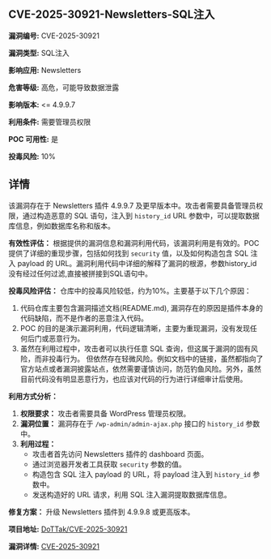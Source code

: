 ## CVE-2025-30921-Newsletters-SQL注入

**漏洞编号:** CVE-2025-30921

**漏洞类型:** SQL注入

**影响应用:** Newsletters

**危害等级:** 高危，可能导致数据泄露

**影响版本:** <= 4.9.9.7

**利用条件:** 需要管理员权限

**POC 可用性:** 是

**投毒风险:** 10%

## 详情

该漏洞存在于 Newsletters 插件 4.9.9.7 及更早版本中。攻击者需要具备管理员权限，通过构造恶意的 SQL 语句，注入到 `history_id` URL 参数中，可以提取数据库信息，例如数据库名称和版本。

**有效性评估：**
根据提供的漏洞信息和漏洞利用代码，该漏洞利用是有效的。POC 提供了详细的重现步骤，包括如何找到 `security` 值，以及如何构造包含 SQL 注入 payload 的 URL。漏洞利用代码中详细的解释了漏洞的根源，参数history_id 没有经过任何过滤,直接被拼接到SQL语句中。

**投毒风险评估：**
仓库中的投毒风险较低，约为10%。主要基于以下几个原因：
1.  代码仓库主要包含漏洞描述文档(README.md), 漏洞存在的原因是插件本身的代码缺陷，而不是作者的恶意注入代码。
2.  POC 的目的是演示漏洞利用，代码逻辑清晰，主要为重现漏洞，没有发现任何后门或恶意行为。
3.  虽然在利用过程中，攻击者可以执行任意 SQL 查询，但这属于漏洞的固有风险，而非投毒行为。
但依然存在轻微风险。例如文档中的链接，虽然都指向了官方站点或者漏洞披露站点，依然需要谨慎访问，防范钓鱼风险。另外，虽然目前代码没有明显恶意行为，也应该对代码的行为进行详细审计后使用。

**利用方式分析：**
1.  **权限要求：** 攻击者需要具备 WordPress 管理员权限。
2.  **漏洞位置：** 漏洞存在于 `/wp-admin/admin-ajax.php` 接口的 `history_id` 参数中。
3.  **利用过程：**
    *   攻击者首先访问 Newsletters 插件的 dashboard 页面。
    *   通过浏览器开发者工具获取 `security` 参数的值。
    *   构造包含 SQL 注入 payload 的 URL，将 payload 注入到 `history_id` 参数中。
    *   发送构造好的 URL 请求，利用 SQL 注入漏洞提取数据库信息。

**修复方案：**
升级 Newsletters 插件到 4.9.9.8 或更高版本。

**项目地址:** [DoTTak/CVE-2025-30921](https://github.com/DoTTak/CVE-2025-30921)

**漏洞详情:** [CVE-2025-30921](https://nvd.nist.gov/vuln/detail/CVE-2025-30921)